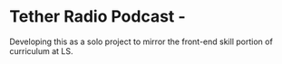 # Tether Radio Podcast -

Developing this as a solo project to mirror the front-end skill portion of curriculum at LS.
